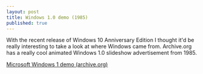 ```yaml
---
layout: post
title: Windows 1.0 demo (1985)
published: true
---
```


With the recent release of Windows 10 Anniversary Edition I thought it'd be really interesting to take a look at where Windows came from.
Archive.org has a really cool animated Windows 1.0 slideshow advertisement from 1985.

<a href="https://archive.org/details/win1demo">Microsoft Windows 1 demo (archive.org)</a>
